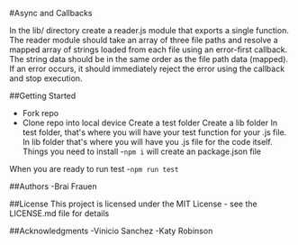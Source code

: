 #Async and Callbacks

In the lib/ directory create a reader.js module that exports a single function. The reader module should take an array of three file paths and resolve a mapped array of strings loaded from each file using an error-first callback. The string data should be in the same order as the file path data (mapped). If an error occurs, it should immediately reject the error using the callback and stop execution.


##Getting Started

- Fork repo
- Clone repo into local device
Create a test folder
Create a lib folder
In test folder, that's where you will have your test function for your .js file.
In lib folder that's where you will have you .js file for the code itself.
Things you need to install
-`npm i` will create an package.json file 

When you are ready to run test
-`npm run test`



##Authors 
-Brai Frauen

##License 
This project is licensed under the MIT License - see the LICENSE.md file for details

##Acknowledgments 
-Vinicio Sanchez -Katy Robinson
